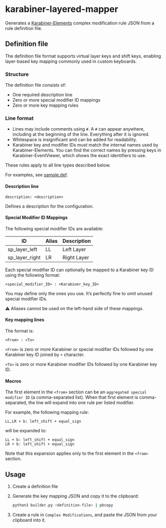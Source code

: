 # karabiner-layered-mapper
Generates a [Karabiner-Elements](https://karabiner-elements.pqrs.org/) complex modification rule JSON from a rule definition file.

## Definition file
The definition file format supports virtual layer keys and shift keys, enabling layer-based key mapping commonly used in custom keyboards.

### Structure
The definition file consists of:

- One required description line
- Zero or more special modifier ID mappings
- Zero or more key mapping rules

### Line format

- Lines may include comments using `#`. A `#` can appear anywhere, including at the beginning of the line. Everything after it is ignored.
- Whitespace is insignificant and can be added for readability.
- Karabiner key and modifier IDs must match the internal names used by Karabiner-Elements. You can find the correct names by pressing keys in Karabiner-EventViewer, which shows the exact identifiers to use.

These rules apply to all line types described below.

For examples, see [sample.def](https://github.com/exfinen/karabiner-layered-mapper/blob/main/sample.def).

#### Description line

```
description: <description>
```

Defines a description for the configuration.

#### Special Modifier ID Mappings

The following special modifier IDs are available:

| ID             | Alias | Description |
|----------------|----|------------|
| sp_layer_left  | LL | Left Layer |
| sp_layer_right | LR | Right Layer |

Each special modifier ID can optionally be mapped to a Karabiner key ID using the following format:

```
<special_modifier_ID> : <Karabiner_key_ID>
```

You may define only the ones you use. It’s perfectly fine to omit unused special modifier IDs.

⚠️  Aliases cannot be used on the left-hand side of these mappings.

#### Key mapping lines

The format is:

```
<From> : <To>
```

`<From>` is zero or more Karabiner or special modifier IDs followed by one Karabiner key ID joined by `+` character.

`<To>` is zero or more Karabiner modifier IDs followed by one Karabiner key ID.

#### Macros
The first element in the `<from>` section can be an `aggregated special modifier ID` (a comma-separated list). When that first element is comma-separated, the line will expand into one rule per listed modifier.

For example, the following mapping rule:

``` 
LL,LR + b: left_shift + equal_sign
```

will be expanded to:

```
LL + b: left_shift + equal_sign
LR + b: left_shift + equal_sign
```

Note that this expansion applies only to the first element in the `<from>` section.

## Usage
1. Create a definition file

2. Generate the key mapping JSON and copy it to the clipboard:

   ```bash
   python3 builder.py <definition-file> | pbcopy
   ```

3. Create a rule in `Complex Modifications`, and paste the JSON from your clipboard into it.

